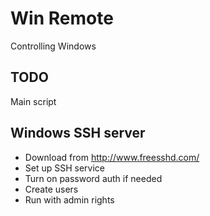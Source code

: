# Win Remote
Controlling Windows

## TODO
Main script

## Windows SSH server
- Download from http://www.freesshd.com/
- Set up SSH service
- Turn on password auth if needed
- Create users
- Run with admin rights

